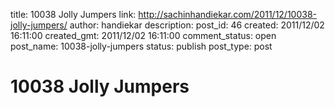 title: 10038 Jolly Jumpers
link: http://sachinhandiekar.com/2011/12/10038-jolly-jumpers/
author: handiekar
description: 
post_id: 46
created: 2011/12/02 16:11:00
created_gmt: 2011/12/02 16:11:00
comment_status: open
post_name: 10038-jolly-jumpers
status: publish
post_type: post

# 10038 Jolly Jumpers

